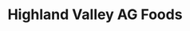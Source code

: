 ---
title: "Highland Valley AG Foods"
url: /logan-lake/highland-valley-ag-foods/
shop: Supermarkt
---